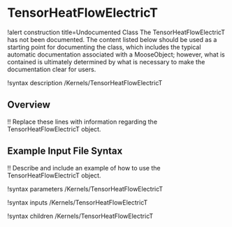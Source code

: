 # TensorHeatFlowElectricT

!alert construction title=Undocumented Class
The TensorHeatFlowElectricT has not been documented. The content listed below should be used as a starting point for
documenting the class, which includes the typical automatic documentation associated with a
MooseObject; however, what is contained is ultimately determined by what is necessary to make the
documentation clear for users.

!syntax description /Kernels/TensorHeatFlowElectricT

## Overview

!! Replace these lines with information regarding the TensorHeatFlowElectricT object.

## Example Input File Syntax

!! Describe and include an example of how to use the TensorHeatFlowElectricT object.

!syntax parameters /Kernels/TensorHeatFlowElectricT

!syntax inputs /Kernels/TensorHeatFlowElectricT

!syntax children /Kernels/TensorHeatFlowElectricT

